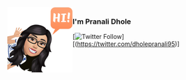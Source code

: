<img align="left" width="150" height="150" alt="Pranali" src="https://raw.githubusercontent.com/pranalidhole/pranalidhole/master/animated.png"/>

### I'm Pranali Dhole

 

[![Twitter Follow](https://img.shields.io/twitter/follow/dholepranali95_?color=%20%2300acee&label=Follow%20me%20on%20Twitter&style=for-the-badge)][(https://twitter.com/dholepranali95)]
<!--
**pranalidhole/pranalidhole** is a ✨ _special_ ✨ repository because its `README.md` (this file) appears on your GitHub profile.

Here are some ideas to get you started:

- 🔭 I’m currently working on ...
- 🌱 I’m currently learning ...
- 👯 I’m looking to collaborate on ...
- 🤔 I’m looking for help with ...
- 💬 Ask me about ...
- 📫 How to reach me: ...
- 😄 Pronouns: ...
- ⚡ Fun fact: ...
-->
